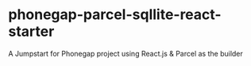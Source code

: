 # phonegap-parcel-sqllite-react-starter
A Jumpstart for Phonegap project using React.js &amp; Parcel as the builder
